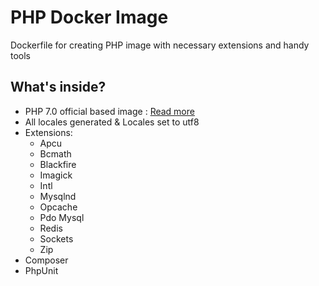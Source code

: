 # PHP Docker Image

Dockerfile for creating PHP image with necessary extensions and handy tools

## What's inside?

* PHP 7.0 official based image : [Read more](https://github.com/docker-library/php/blob/master/7.0/fpm/Dockerfile)
* All locales generated & Locales set to utf8
* Extensions: 
  * Apcu
  * Bcmath
  * Blackfire
  * Imagick
  * Intl 
  * Mysqlnd
  * Opcache
  * Pdo Mysql 
  * Redis
  * Sockets
  * Zip 
* Composer
* PhpUnit
